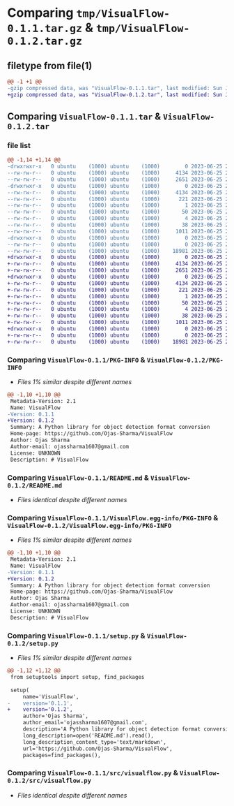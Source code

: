 # Comparing `tmp/VisualFlow-0.1.1.tar.gz` & `tmp/VisualFlow-0.1.2.tar.gz`

## filetype from file(1)

```diff
@@ -1 +1 @@
-gzip compressed data, was "VisualFlow-0.1.1.tar", last modified: Sun Jun 25 22:41:49 2023, max compression
+gzip compressed data, was "VisualFlow-0.1.2.tar", last modified: Sun Jun 25 22:53:46 2023, max compression
```

## Comparing `VisualFlow-0.1.1.tar` & `VisualFlow-0.1.2.tar`

### file list

```diff
@@ -1,14 +1,14 @@
-drwxrwxr-x   0 ubuntu    (1000) ubuntu    (1000)        0 2023-06-25 22:41:49.297432 VisualFlow-0.1.1/
--rw-rw-r--   0 ubuntu    (1000) ubuntu    (1000)     4134 2023-06-25 22:41:49.297432 VisualFlow-0.1.1/PKG-INFO
--rw-rw-r--   0 ubuntu    (1000) ubuntu    (1000)     2651 2023-06-25 22:23:46.000000 VisualFlow-0.1.1/README.md
-drwxrwxr-x   0 ubuntu    (1000) ubuntu    (1000)        0 2023-06-25 22:41:49.297432 VisualFlow-0.1.1/VisualFlow.egg-info/
--rw-rw-r--   0 ubuntu    (1000) ubuntu    (1000)     4134 2023-06-25 22:41:49.000000 VisualFlow-0.1.1/VisualFlow.egg-info/PKG-INFO
--rw-rw-r--   0 ubuntu    (1000) ubuntu    (1000)      221 2023-06-25 22:41:49.000000 VisualFlow-0.1.1/VisualFlow.egg-info/SOURCES.txt
--rw-rw-r--   0 ubuntu    (1000) ubuntu    (1000)        1 2023-06-25 22:41:49.000000 VisualFlow-0.1.1/VisualFlow.egg-info/dependency_links.txt
--rw-rw-r--   0 ubuntu    (1000) ubuntu    (1000)       50 2023-06-25 22:41:49.000000 VisualFlow-0.1.1/VisualFlow.egg-info/requires.txt
--rw-rw-r--   0 ubuntu    (1000) ubuntu    (1000)        4 2023-06-25 22:41:49.000000 VisualFlow-0.1.1/VisualFlow.egg-info/top_level.txt
--rw-rw-r--   0 ubuntu    (1000) ubuntu    (1000)       38 2023-06-25 22:41:49.297432 VisualFlow-0.1.1/setup.cfg
--rw-rw-r--   0 ubuntu    (1000) ubuntu    (1000)     1011 2023-06-25 22:41:21.000000 VisualFlow-0.1.1/setup.py
-drwxrwxr-x   0 ubuntu    (1000) ubuntu    (1000)        0 2023-06-25 22:41:49.297432 VisualFlow-0.1.1/src/
--rw-rw-r--   0 ubuntu    (1000) ubuntu    (1000)        0 2023-06-25 22:23:46.000000 VisualFlow-0.1.1/src/__init__.py
--rw-rw-r--   0 ubuntu    (1000) ubuntu    (1000)    18981 2023-06-25 22:23:46.000000 VisualFlow-0.1.1/src/visualflow.py
+drwxrwxr-x   0 ubuntu    (1000) ubuntu    (1000)        0 2023-06-25 22:53:46.601877 VisualFlow-0.1.2/
+-rw-rw-r--   0 ubuntu    (1000) ubuntu    (1000)     4134 2023-06-25 22:53:46.597877 VisualFlow-0.1.2/PKG-INFO
+-rw-rw-r--   0 ubuntu    (1000) ubuntu    (1000)     2651 2023-06-25 22:23:46.000000 VisualFlow-0.1.2/README.md
+drwxrwxr-x   0 ubuntu    (1000) ubuntu    (1000)        0 2023-06-25 22:53:46.597877 VisualFlow-0.1.2/VisualFlow.egg-info/
+-rw-rw-r--   0 ubuntu    (1000) ubuntu    (1000)     4134 2023-06-25 22:53:46.000000 VisualFlow-0.1.2/VisualFlow.egg-info/PKG-INFO
+-rw-rw-r--   0 ubuntu    (1000) ubuntu    (1000)      221 2023-06-25 22:53:46.000000 VisualFlow-0.1.2/VisualFlow.egg-info/SOURCES.txt
+-rw-rw-r--   0 ubuntu    (1000) ubuntu    (1000)        1 2023-06-25 22:53:46.000000 VisualFlow-0.1.2/VisualFlow.egg-info/dependency_links.txt
+-rw-rw-r--   0 ubuntu    (1000) ubuntu    (1000)       50 2023-06-25 22:53:46.000000 VisualFlow-0.1.2/VisualFlow.egg-info/requires.txt
+-rw-rw-r--   0 ubuntu    (1000) ubuntu    (1000)        4 2023-06-25 22:53:46.000000 VisualFlow-0.1.2/VisualFlow.egg-info/top_level.txt
+-rw-rw-r--   0 ubuntu    (1000) ubuntu    (1000)       38 2023-06-25 22:53:46.601877 VisualFlow-0.1.2/setup.cfg
+-rw-rw-r--   0 ubuntu    (1000) ubuntu    (1000)     1011 2023-06-25 22:52:49.000000 VisualFlow-0.1.2/setup.py
+drwxrwxr-x   0 ubuntu    (1000) ubuntu    (1000)        0 2023-06-25 22:53:46.597877 VisualFlow-0.1.2/src/
+-rw-rw-r--   0 ubuntu    (1000) ubuntu    (1000)        0 2023-06-25 22:23:46.000000 VisualFlow-0.1.2/src/__init__.py
+-rw-rw-r--   0 ubuntu    (1000) ubuntu    (1000)    18981 2023-06-25 22:23:46.000000 VisualFlow-0.1.2/src/visualflow.py
```

### Comparing `VisualFlow-0.1.1/PKG-INFO` & `VisualFlow-0.1.2/PKG-INFO`

 * *Files 1% similar despite different names*

```diff
@@ -1,10 +1,10 @@
 Metadata-Version: 2.1
 Name: VisualFlow
-Version: 0.1.1
+Version: 0.1.2
 Summary: A Python library for object detection format conversion
 Home-page: https://github.com/Ojas-Sharma/VisualFlow
 Author: Ojas Sharma
 Author-email: ojassharma1607@gmail.com
 License: UNKNOWN
 Description: # VisualFlow
```

### Comparing `VisualFlow-0.1.1/README.md` & `VisualFlow-0.1.2/README.md`

 * *Files identical despite different names*

### Comparing `VisualFlow-0.1.1/VisualFlow.egg-info/PKG-INFO` & `VisualFlow-0.1.2/VisualFlow.egg-info/PKG-INFO`

 * *Files 1% similar despite different names*

```diff
@@ -1,10 +1,10 @@
 Metadata-Version: 2.1
 Name: VisualFlow
-Version: 0.1.1
+Version: 0.1.2
 Summary: A Python library for object detection format conversion
 Home-page: https://github.com/Ojas-Sharma/VisualFlow
 Author: Ojas Sharma
 Author-email: ojassharma1607@gmail.com
 License: UNKNOWN
 Description: # VisualFlow
```

### Comparing `VisualFlow-0.1.1/setup.py` & `VisualFlow-0.1.2/setup.py`

 * *Files 1% similar despite different names*

```diff
@@ -1,12 +1,12 @@
 from setuptools import setup, find_packages
 
 setup(
     name='VisualFlow',
-    version='0.1.1',
+    version='0.1.2',
     author='Ojas Sharma',
     author_email='ojassharma1607@gmail.com',
     description='A Python library for object detection format conversion',
     long_description=open('README.md').read(),
     long_description_content_type='text/markdown',
     url='https://github.com/Ojas-Sharma/VisualFlow',
     packages=find_packages(),
```

### Comparing `VisualFlow-0.1.1/src/visualflow.py` & `VisualFlow-0.1.2/src/visualflow.py`

 * *Files identical despite different names*

